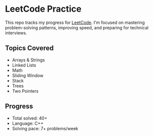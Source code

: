 # LeetCode Practice

This repo tracks my progress for [LeetCode](https://leetcode.com/). I'm focused on mastering problem-solving patterns, improving speed, and preparing for technical interviews.

## Topics Covered

- Arrays & Strings
- Linked Lists
- Math
- Sliding Window
- Stack
- Trees
- Two Pointers

## Progress

- Total solved: 40+
- Language: C++
- Solving pace: 7+ problems/week